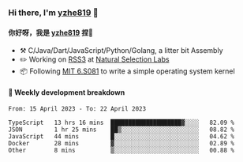 ### Hi there, I'm [yzhe819](https://github.com/yzhe819) 👋

#### 你好呀，我是 [yzhe819](https://github.com/yzhe819) 捏👋

- :hammer_and_pick: C/Java/Dart/JavaScript/Python/Golang, a litter bit Assembly
- :pencil2: Working on [RSS3](https://github.com/NaturalSelectionLabs/RSS3) at [Natural Selection Labs](https://github.com/NaturalSelectionLabs)
- 📦 Following [MIT 6.S081](https://pdos.csail.mit.edu/6.S081/2020/) to write a simple operating system kernel



#### 📝 Weekly development breakdown

<!--START_SECTION:waka-->

```text
From: 15 April 2023 - To: 22 April 2023

TypeScript   13 hrs 16 mins  ████████████████████▓░░░░   82.09 %
JSON         1 hr 25 mins    ██▒░░░░░░░░░░░░░░░░░░░░░░   08.82 %
JavaScript   44 mins         █░░░░░░░░░░░░░░░░░░░░░░░░   04.62 %
Docker       28 mins         ▓░░░░░░░░░░░░░░░░░░░░░░░░   02.89 %
Other        8 mins          ▒░░░░░░░░░░░░░░░░░░░░░░░░   00.88 %
```

<!--END_SECTION:waka-->



